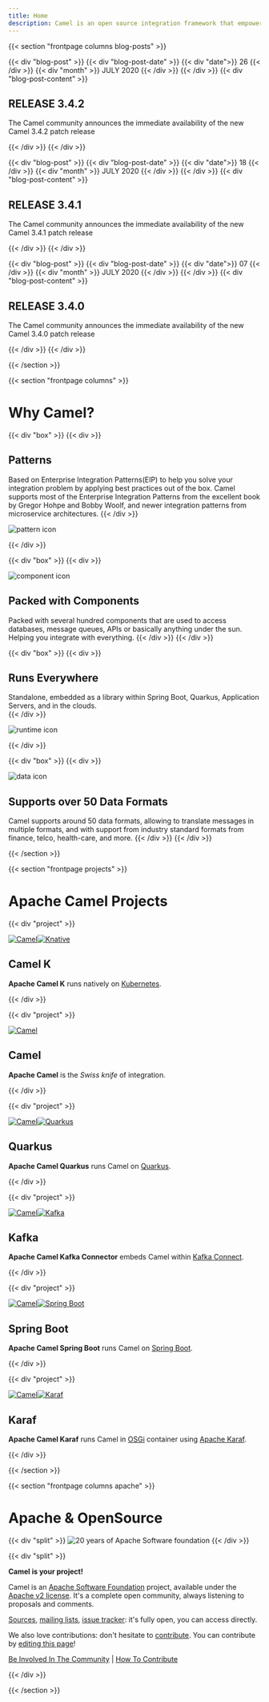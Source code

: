 ```yaml
---
title: Home
description: Camel is an open source integration framework that empowers you to quickly and easily integrate various systems consuming or producing data.
---
```

{{< section "frontpage columns blog-posts" >}}

{{< div "blog-post" >}}
{{< div "blog-post-date" >}}
{{< div "date">}}
26
{{< /div >}}
{{< div "month" >}}
JULY 2020
{{< /div >}}
{{< /div >}}
{{< div "blog-post-content" >}}
## RELEASE 3.4.2
<p>The Camel community announces the immediate availability of the new Camel 3.4.2 patch release</p>
{{< /div >}}
{{< /div >}}

{{< div "blog-post" >}}
{{< div "blog-post-date" >}}
{{< div "date">}}
18
{{< /div >}}
{{< div "month" >}}
JULY 2020
{{< /div >}}
{{< /div >}}
{{< div "blog-post-content" >}}
## RELEASE 3.4.1
<p>The Camel community announces the immediate availability of the new Camel 3.4.1 patch release</p>
{{< /div >}}
{{< /div >}}

{{< div "blog-post" >}}
{{< div "blog-post-date" >}}
{{< div "date">}}
07
{{< /div >}}
{{< div "month" >}}
JULY 2020
{{< /div >}}
{{< /div >}}
{{< div "blog-post-content" >}}
## RELEASE 3.4.0
<p>The Camel community announces the immediate availability of the new Camel 3.4.0 patch release</p>
{{< /div >}}
{{< /div >}}

{{< /section >}}


{{< section "frontpage columns" >}}

# Why Camel?

{{< div "box" >}}
{{< div >}}

## Patterns

Based on Enterprise Integration Patterns(EIP) to help you solve your integration problem by applying best practices out of the box. Camel supports most of the Enterprise Integration Patterns from the excellent book by Gregor Hohpe and Bobby Woolf, and newer integration patterns from microservice architectures.
{{< /div >}}

<img src="./img/components.svg" alt="pattern icon" class="feature-icon"/>

{{< /div >}}

{{< div "box" >}}
{{< div >}}

<img src="./img/components.svg" alt="component icon" class="feature-icon"/>

## Packed with Components

Packed with several hundred components that are used to access databases, message queues, APIs or basically anything under the sun. Helping you integrate with everything.
{{< /div >}}
{{< /div >}}

{{< div "box" >}}
{{< div >}}

## Runs Everywhere

Standalone, embedded as a library within Spring Boot, Quarkus, Application Servers, and in the clouds.  
{{< /div >}}

<img src="./img/runtimes.svg" alt="runtime icon" class="feature-icon"/>

{{< /div >}}

{{< div "box" >}}
{{< div >}}

<img src="./img/data-formats.svg" alt="data icon" class="feature-icon"/>

## Supports over 50 Data Formats

Camel supports around 50 data formats, allowing to translate messages in multiple formats, and with support from industry standard formats from finance, telco, health-care, and more.
{{< /div >}}
{{< /div >}}

{{< /section >}}

{{< section "frontpage projects" >}}

# Apache Camel Projects

{{< div "project" >}}

[![Camel](/_/img/logo-d.svg)![Knative](/_/img/knative.svg)](/docs/#camel-k)

## Camel K

**Apache Camel K** runs natively on [Kubernetes](https://kubernetes.io/).

{{< /div >}}

{{< div "project" >}}

[![Camel](/_/img/logo-d.svg)](/manual/latest/)

## Camel

**Apache Camel** is the *Swiss knife* of integration. 

{{< /div >}}

{{< div "project" >}}

[![Camel](/_/img/logo-d.svg)![Quarkus](/_/img/quarkus.svg)](/docs/#camel-quarkus)

## Quarkus

**Apache Camel Quarkus** runs Camel on [Quarkus](https://quarkus.io).

{{< /div >}}

{{< div "project" >}}

[![Camel](/_/img/logo-d.svg)![Kafka](/_/img/apache-kafka.svg)](/docs/#camel-kafka-connector)

## Kafka

**Apache Camel Kafka Connector** embeds Camel within [Kafka Connect](https://kafka.apache.org/documentation/#connect).

{{< /div >}}

{{< div "project" >}}

[![Camel](/_/img/logo-d.svg)![Spring Boot](/_/img/spring-boot.svg)](/docs/#camel-spring-boot)

## Spring Boot

**Apache Camel Spring Boot** runs Camel on [Spring Boot](https://spring.io/projects/spring-boot).


{{< /div >}}

{{< div "project" >}}

[![Camel](/_/img/logo-d.svg)![Karaf](/_/img/apache-karaf.svg)](/docs/#camel-karaf)

## Karaf

**Apache Camel Karaf** runs Camel in [OSGi](https://www.osgi.org/) container using [Apache Karaf](https://karaf.apache.org/).


{{< /div >}}

{{< /section >}}

{{< section "frontpage columns apache" >}}

# Apache &amp; OpenSource

{{< div "split" >}}
![20 years of Apache Software foundation](/img/apache-20.png)
{{< /div >}}

{{< div "split" >}}

**Camel is your project!**

Camel is an [Apache Software Foundation](https://www.apache.org) project, available under the [Apache v2 license](https://apache.org/licenses/LICENSE-2.0). It's a complete open community, always listening to proposals and comments.

[Sources](./community/sources/), [mailing lists](./community/mailing-list/), [issue tracker](./community/support/): it's fully open, you can access directly.

We also love contributions: don't hesitate to [contribute](./manual/latest/contributing.html). You can contribute by <a href="https://github.com/apache/camel-website/edit/master/content">editing this page</a>!

[Be Involved In The Community](./manual/latest/contributing.html) | [How To Contribute](./manual/latest/contributing.html)

{{< /div >}}

{{< /section >}}
